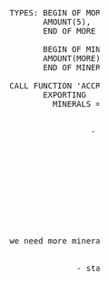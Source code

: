 <pre>










                                         TYPES: BEGIN OF MORE
                                                AMOUNT(5), 
                                                END OF MORE

                                                BEGIN OF MINERALS
                                                AMOUNT(MORE),
                                                END OF MINERALS

                                         CALL FUNCTION 'ACCRUE_IF'
                                                EXPORTING
                                                  MINERALS = X


                                                          - sap











                                         we need more minerals


                                                       - starcraft



















                                                                                                             .
</pre>